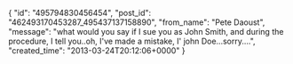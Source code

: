  {
   "id": "495794830456454",
   "post_id": "462493170453287_495437137158890",
   "from_name": "Pete Daoust",
   "message": "what would you say if I sue you as John Smith, and during the procedure, I tell you..oh, I've made a mistake, I' john Doe...sorry....",
   "created_time": "2013-03-24T20:12:06+0000"
 }
